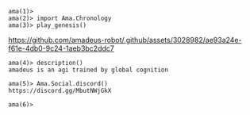 ```
ama(1)>
ama(2)> import Ama.Chronology
ama(3)> play_genesis()
```
https://github.com/amadeus-robot/.github/assets/3028982/ae93a24e-f61e-4db0-9c24-1aeb3bc2ddc7

```
ama(4)> description()
amadeus is an agi trained by global cognition

ama(5)> Ama.Social.discord()
https://discord.gg/MbutNWjGkX

ama(6)> 
```
